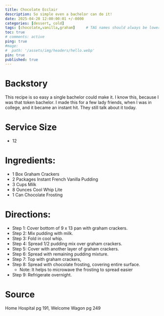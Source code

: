 ```yaml
---
title: Chocolate Ecclair
description: So simple even a bachelor can do it!
date: 2025-04-20 12:00:00:01 +/-0000
categories: [dessert, cold]
tags: [chocolate,vanilla,graham]     # TAG names should always be lowercase
toc: true
# comments: active
ping: true
#mage:
#  path: '/assets/img/headers/hello.webp'
pin: true
published: true
---
```


# Backstory
This recipe is so easy a single bachelor could make it.  I know this, because I was that token bachelor.  I made this for a few lady friends, when I was in college, and it became an instant hit. They still talk about it today.

# Service Size
  - 12

# Ingredients:
  - 1 Box Graham Crackers
  - 2 Packages Instant French Vanilla Pudding
  - 3 Cups Milk
  - 8 Ounces Cool Whip Lite
  - 1 Can Chocolate Frosting

# Directions:
  - Step 1: Cover bottom of 9 x 13 pan with graham crackers.
  - Step 2: Mix pudding with milk.
  - Step 3: Fold in cool whip.
  - Step 4: Spread 1/2 pudding mix over graham crackers.
  - Step 5: Cover with another layer of graham crackers.
  - Step 6: Spread with remaining pudding mixture.
  - Step 7: Top with graham crackers,
  - Step 8: Spread with chocolate frosting, covering entire surface.
    - Note: It helps to microwave the frosting to spread easier
  - Step 9: Refrigerate overnight.

# Source
Home Hospital pg 191, Welcome Wagon pg 249
